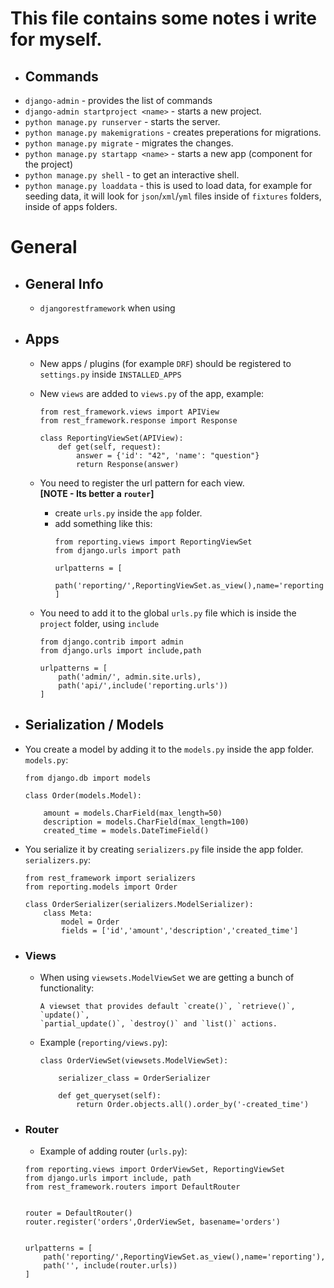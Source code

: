 # This file contains some notes i write for myself.


- ## Commands
- `django-admin` - provides the list of commands
- `django-admin startproject <name>` - starts a new project.
- `python manage.py runserver` - starts the server.
- `python manage.py makemigrations` - creates preperations for migrations.
- `python manage.py migrate` - migrates the changes.
- `python manage.py startapp <name>` - starts a new app (component for the project)
- `python manage.py shell` - to get an interactive shell.
- `python manage.py loaddata` - this is used to load data, for example for seeding data, it will look for `json`/`xml`/`yml` files inside of `fixtures` folders, inside of apps folders.

# General 
- ## General Info
    - `djangorestframework` when using    
- ## Apps
    - New apps / plugins (for example `DRF`) should be registered to `settings.py` inside `INSTALLED_APPS`
    - New `views` are added to `views.py` of the app, example:
        ```
        from rest_framework.views import APIView
        from rest_framework.response import Response

        class ReportingViewSet(APIView):
            def get(self, request):
                answer = {'id': "42", 'name': "question"}
                return Response(answer)
        ```
    - You need to register the url pattern for each view.  
    **[NOTE - Its better a `router`]**
        - create `urls.py` inside the `app` folder. 
        - add something like this:
            ```
            from reporting.views import ReportingViewSet
            from django.urls import path

            urlpatterns = [
                path('reporting/',ReportingViewSet.as_view(),name='reporting')
            ]
            ``` 
    - You need to add it to the global `urls.py` file which is inside the `project` folder, using `include`

        ```
        from django.contrib import admin
        from django.urls import include,path

        urlpatterns = [
            path('admin/', admin.site.urls),
            path('api/',include('reporting.urls'))
        ]
        ```
- ## Serialization / Models

- You create a model by adding it to the `models.py` inside the app folder.  
    `models.py`:
    ```
    from django.db import models

    class Order(models.Model):
        
        amount = models.CharField(max_length=50)
        description = models.CharField(max_length=100)
        created_time = models.DateTimeField()
    ```
- You serialize it by creating `serializers.py` file inside the app folder.  
    `serializers.py`:
    ```
    from rest_framework import serializers
    from reporting.models import Order

    class OrderSerializer(serializers.ModelSerializer):
        class Meta:
            model = Order
            fields = ['id','amount','description','created_time']
    ```
- ### Views
    - When using `viewsets.ModelViewSet` we are getting a bunch of functionality:
        ```
        A viewset that provides default `create()`, `retrieve()`, `update()`,
        `partial_update()`, `destroy()` and `list()` actions.
        ```
    - Example (`reporting/views.py`):
        ```
        class OrderViewSet(viewsets.ModelViewSet):

            serializer_class = OrderSerializer
            
            def get_queryset(self):
                return Order.objects.all().order_by('-created_time')

        ```

- ### Router
    - Example of adding router (`urls.py`):
    ```
    from reporting.views import OrderViewSet, ReportingViewSet
    from django.urls import include, path
    from rest_framework.routers import DefaultRouter


    router = DefaultRouter()
    router.register('orders',OrderViewSet, basename='orders')


    urlpatterns = [
        path('reporting/',ReportingViewSet.as_view(),name='reporting'),
        path('', include(router.urls))
    ]
    ```
